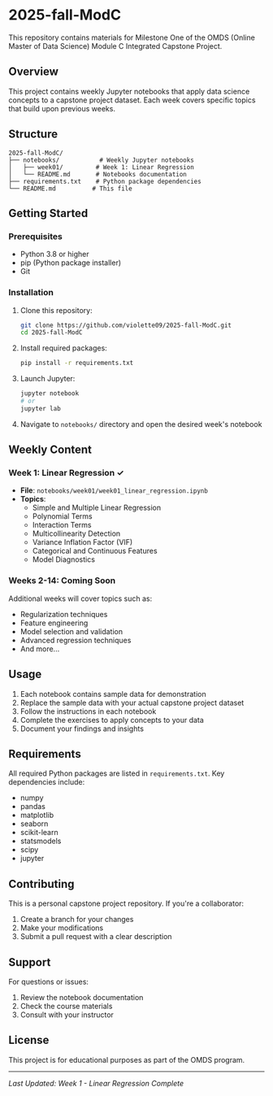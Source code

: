 # 2025-fall-ModC
This repository contains materials for Milestone One of the OMDS (Online Master of Data Science) Module C Integrated Capstone Project.

## Overview

This project contains weekly Jupyter notebooks that apply data science concepts to a capstone project dataset. Each week covers specific topics that build upon previous weeks.

## Structure

```
2025-fall-ModC/
├── notebooks/           # Weekly Jupyter notebooks
│   ├── week01/         # Week 1: Linear Regression
│   └── README.md       # Notebooks documentation
├── requirements.txt    # Python package dependencies
└── README.md          # This file
```

## Getting Started

### Prerequisites

- Python 3.8 or higher
- pip (Python package installer)
- Git

### Installation

1. Clone this repository:
   ```bash
   git clone https://github.com/violette09/2025-fall-ModC.git
   cd 2025-fall-ModC
   ```

2. Install required packages:
   ```bash
   pip install -r requirements.txt
   ```

3. Launch Jupyter:
   ```bash
   jupyter notebook
   # or
   jupyter lab
   ```

4. Navigate to `notebooks/` directory and open the desired week's notebook

## Weekly Content

### Week 1: Linear Regression ✓
- **File**: `notebooks/week01/week01_linear_regression.ipynb`
- **Topics**: 
  - Simple and Multiple Linear Regression
  - Polynomial Terms
  - Interaction Terms
  - Multicollinearity Detection
  - Variance Inflation Factor (VIF)
  - Categorical and Continuous Features
  - Model Diagnostics

### Weeks 2-14: Coming Soon
Additional weeks will cover topics such as:
- Regularization techniques
- Feature engineering
- Model selection and validation
- Advanced regression techniques
- And more...

## Usage

1. Each notebook contains sample data for demonstration
2. Replace the sample data with your actual capstone project dataset
3. Follow the instructions in each notebook
4. Complete the exercises to apply concepts to your data
5. Document your findings and insights

## Requirements

All required Python packages are listed in `requirements.txt`. Key dependencies include:
- numpy
- pandas
- matplotlib
- seaborn
- scikit-learn
- statsmodels
- scipy
- jupyter

## Contributing

This is a personal capstone project repository. If you're a collaborator:
1. Create a branch for your changes
2. Make your modifications
3. Submit a pull request with a clear description

## Support

For questions or issues:
1. Review the notebook documentation
2. Check the course materials
3. Consult with your instructor

## License

This project is for educational purposes as part of the OMDS program.

---

*Last Updated: Week 1 - Linear Regression Complete*
